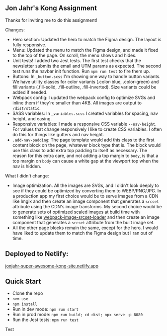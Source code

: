 ## Jon Jahr's Kong Assignment

Thanks for inviting me to do this assignment!  

Changes:

* Hero section: Updated the hero to match the Figma design.  The layout is fully responsive.
* Menu: Updated the menu to match the Figma design, and made it fixed to the top of the page.  On scroll, the menu shows and hides.
* Unit tests!  I added two Jest tests.  The first test checks that the newsletter submits the email and UTM params as expected.  The second test runs the navbar init function.  Run `npm run test` to fire them up.
* Buttons: In `_button.scss` I'm showing one way to handle button variants.  We have utility classes for color variants (.color-blue, .color-green) and fill variants (.fill-solid, .fill-outline, .fill-inverted).  Size variants could be added if needed.  
* Webpack config: I updated the webpack config to optimize SVGs and inline them if they're smaller than 4KB.  All images are output to `/dist/static`.
* SASS variables: In `_variables.scss` I created variables for spacing, nav height, and easing.
* Responsive variables: I made a responsive CSS variable `--nav-height`.  For values that change responsively I like to create CSS variables.  I often do this for things like gutters and nav height.
* `.add-nav-padding`: The page template would add this class to the first content block on the page, whatever block type that is.  The block would use this class to add extra top padding to itself as necessary.  The reason for this extra care, and not adding a top margin to `body`, is that a top margin on `body` can cause a white gap at the viewport top when the nav is hidden.

What I didn't change:

* Image optimization.  All the images are SVGs, and I didn't look deeply to see if they could be optimized by converting them to WEBP/PNG/JPG.  In a production app my first choice would be to serve images from a CDN like Imgix and then create an image component that generates a `srcset` attribute using the CDN's image transforms.  My second choice would be to generate sets of optimized scaled images at build time with something like [webpack-image-srcset-loader](https://github.com/Calvin-LL/webpack-image-srcset-loader) and then create an image component that generates a `srcset` attribute from the built image set.
* All the other page blocks remain the same, except for the hero.  I would have liked to update them to match the Figma design but I ran out of time.  

## Deployed to Netlify:

[jonjahr-super-awesome-kong-site.netlify.app](https://jonjahr-super-awesome-kong-site.netlify.app/?utm_source=email&utm_medium=web&utm_campaign=awesome&utm_term=amazing&utm_content=hello&not_a_utm_param=not-included)

## Quick Start

* Clone the repo
* `nvm use`
* `npm install`
* Run in dev mode: `npm run start`
* Run in prod mode: `npm run build; cd dist; npx serve -p 8080`
* Run the Jest tests: `npm run test`

Test